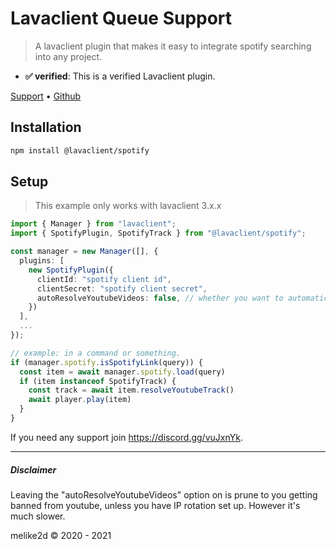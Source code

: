 # Lavaclient Queue Support

> A lavaclient plugin that makes it easy to integrate spotify searching into any project.

- **✅ verified**: This is a verified Lavaclient plugin.

[Support](https://discord.gg/vuJxnYk)
&bull; [Github](https://github.com/lavaclient/plugins/tree/master/packages/spotify)

## Installation

```bash
npm install @lavaclient/spotify
```

## Setup

> This example only works with lavaclient 3.x.x

```ts
import { Manager } from "lavaclient";
import { SpotifyPlugin, SpotifyTrack } from "@lavaclient/spotify";

const manager = new Manager([], {
  plugins: [
    new SpotifyPlugin({
      clientId: "spotify client id",
      clientSecret: "spotify client secret",
      autoResolveYoutubeVideos: false, // whether you want to automatically search for the youtube equivalent.
    })
  ],
  ...
});

// example: in a command or something.
if (manager.spotify.isSpotifyLink(query)) {
  const item = await manager.spotify.load(query)
  if (item instanceof SpotifyTrack) {
    const track = await item.resolveYoutubeTrack()
    await player.play(item)
  }
}
```

If you need any support join <https://discord.gg/vuJxnYk>.

---

##### Disclaimer

Leaving the "autoResolveYoutubeVideos" option on is prune to you getting banned from youtube, unless you have IP
rotation set up. However it's much slower.

melike2d &copy; 2020 - 2021

